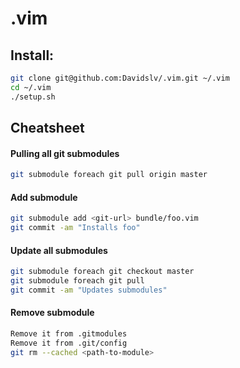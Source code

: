.vim
========
## Install:
```bash
git clone git@github.com:Davidslv/.vim.git ~/.vim
cd ~/.vim
./setup.sh
```

Cheatsheet
------
#### Pulling all git submodules
```bash
git submodule foreach git pull origin master
```

#### Add submodule
```bash
git submodule add <git-url> bundle/foo.vim
git commit -am "Installs foo"
```

#### Update all submodules
```bash
git submodule foreach git checkout master
git submodule foreach git pull
git commit -am "Updates submodules"
```

#### Remove submodule
```bash
Remove it from .gitmodules
Remove it from .git/config
git rm --cached <path-to-module>
```
